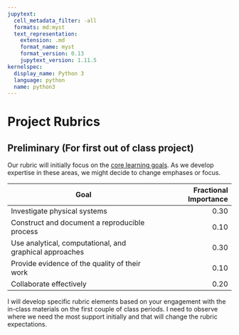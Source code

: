 ```yaml
---
jupytext:
  cell_metadata_filter: -all
  formats: md:myst
  text_representation:
    extension: .md
    format_name: myst
    format_version: 0.13
    jupytext_version: 1.11.5
kernelspec:
  display_name: Python 3
  language: python
  name: python3
---
```


# Project Rubrics

## Preliminary (For first out of class project)

Our rubric will initially focus on the [core learning goals](goals.md). As we develop expertise in these areas, we might decide to change emphases or focus.

| Goal                                                      | Fractional Importance |
|-----------------------------------------------------------|----------------------:|
| Investigate physical systems                              |          0.30         |
| Construct and document a reproducible process             |          0.10         |
| Use analytical, computational, and graphical approaches   |          0.30         |
| Provide evidence of the quality of their work             |          0.10         |
| Collaborate effectively                                   |          0.20         |

I will develop specific rubric elements based on your engagement with the in-class materials on the first couple of class periods. I need to observe where we need the most support initially and that will change the rubric expectations.